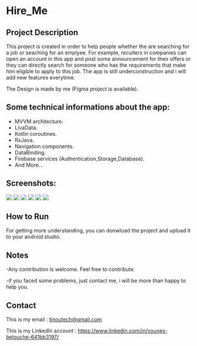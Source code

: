 # Hire_Me


## Project Description

This project is created in order to help people whether the are searching for a job or seaching for an emplyee. For example, recuiters in companies can open an
account in this app and post some announcement for their offers or they can directly search for someone who has the requirements that make him eligible to apply to this job. The app is still underconstruction and i will add new features everytime.

The Design is made by me (Figma project is available).

## Some technical informations about the app:

- MVVM architecture.
- LivaData.
- Kotlin coroutines.
- RxJava.
- Navigation components.
- DataBinding.
- Firebase services (Authentication,Storage,Database).
- And More...

## Screenshots:

![](11.jpg)   ![](12.jpg) 
![](13.jpg)   ![](14.jpg) 
![](15.jpg)   ![](16.jpg) 

## How to Run 

For getting more understanding, you can donwload the project and upload it to your android studio.

## Notes 

-Any contribution is welcome. Feel free to contribute.

-if you faced some problems, just contact me, i will be more than happy to help you.

## Contact

This is my email : tinoutech@gmail.com

This is my LinkedIn account : https://www.linkedin.com/in/younes-belouche-641bb3197/
